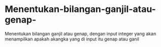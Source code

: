 # Menentukan-bilangan-ganjil-atau-genap-
Menentukan bilangan ganjil atau genap, dengan input integer yang akan menampilkan apakah akangka yang di input itu genap atau ganil
